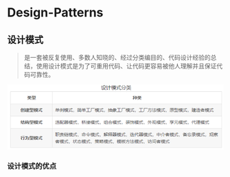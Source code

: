 # Design-Patterns
## 设计模式
>是一套被反复使用、多数人知晓的、经过分类编目的、代码设计经验的总结，使用设计模式是为了可重用代码、让代码更容易被他人理解并且保证代码可靠性。

![](https://github.com/lph6755065/Design-Patterns/blob/main/picture/1647505164(1).png)  
### 设计模式的优点



